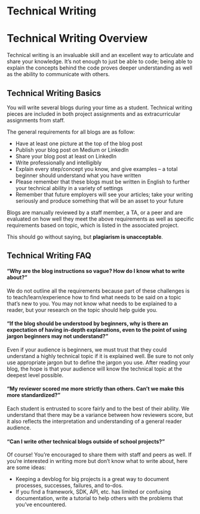 # Technical Writing


# Technical Writing Overview

<p>Technical writing is an invaluable skill and an excellent way to articulate and share your knowledge. It&rsquo;s not enough to just be able to code; being able to explain the concepts behind the code proves deeper understanding as well as the ability to communicate with others.</p>

<h2>Technical Writing Basics</h2>

<p>You will write several blogs during your time as a student. Technical writing pieces are included in both project assignments and as extracurricular assignments from staff. </p>

<p>The general requirements for all blogs are as follow:</p>

<ul>
<li>Have at least one picture at the top of the blog post</li>
<li>Publish your blog post on Medium or LinkedIn</li>
<li>Share your blog post at least on LinkedIn</li>
<li>Write professionally and intelligibly</li>
<li>Explain every step/concept you know, and give examples &ndash; a total beginner should understand what you have written</li>
<li>Please remember that these blogs must be written in English to further your technical ability in a variety of settings</li>
<li>Remember that future employers will see your articles; take your writing seriously and produce something that will be an asset to your future</li>
</ul>

<p>Blogs are manually reviewed by a staff member, a TA, or a peer and are evaluated on how well they meet the above requirements as well as specific requirements based on topic, which is listed in the associated project.</p>

<p>This should go without saying, but <strong>plagiarism is unacceptable</strong>.</p>

<h2>Technical Writing FAQ</h2>

<h4>&ldquo;Why are the blog instructions so vague? How do I know what to write about?&rdquo;</h4>

<p>We do not outline all the requirements because part of these challenges is to teach/learn/experience how to find what needs to be said on a topic that&rsquo;s new to you. You may not know what needs to be explained to a reader, but your research on the topic should help guide you. </p>

<h4>&ldquo;If the blog should be understood by beginners, why is there an expectation of having in-depth explanations, even to the point of using jargon beginners may not understand?&rdquo;</h4>

<p>Even if your audience is beginners, we must trust that they could understand a highly technical topic if it is explained well. Be sure to not only use appropriate jargon but to define the jargon you use. After reading your blog, the hope is that your audience will know the technical topic at the deepest level possible.</p>

<h4>“My reviewer scored me more strictly than others. Can’t we make this more standardized?”</h4>

<p>Each student is entrusted to score fairly and to the best of their ability. We understand that there may be a variance between how reviewers score, but it also reflects the interpretation and understanding of a general reader audience. </p>

<h4>&ldquo;Can I write other technical blogs outside of school projects?&rdquo;</h4>

<p>Of course! You&rsquo;re encouraged to share them with staff and peers as well. If you&rsquo;re interested in writing more but don&rsquo;t know what to write about, here are some ideas:</p>

<ul>
<li>Keeping a devblog for big projects is a great way to document processes, successes, failures, and to-dos.</li>
<li>If you find a framework, SDK, API, etc. has limited or confusing documentation, write a tutorial to help others with the problems that you&rsquo;ve encountered.</li>
</ul>

</div>